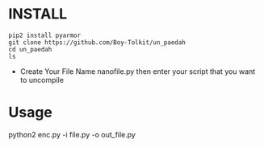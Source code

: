 # INSTALL
```
pip2 install pyarmor
git clone https://github.com/Boy-Tolkit/un_paedah
cd un_paedah
ls
```

- Create Your File Name nanofile.py then enter your script that you want to uncompile

# Usage
python2 enc.py -i file.py -o out_file.py
